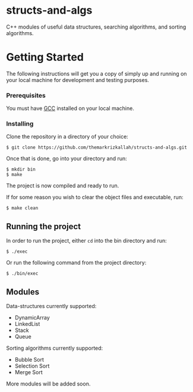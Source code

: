# structs-and-algs
C++ modules of useful data structures, searching algorithms, and sorting algorithms. 

# Getting Started

The following instructions will get you a copy of simply up and running on your local machine for development and testing purposes.

### Prerequisites

You must have [GCC](https://gcc.gnu.org/) installed on your local machine.

### Installing

Clone the repository in a directory of your choice:

```
$ git clone https://github.com/themarkrizkallah/structs-and-algs.git
```

Once that is done, go into your directory and run:

```
$ mkdir bin
$ make
```

The project is now compiled and ready to run.

If for some reason you wish to clear the object files and executable, run:

```
$ make clean
```

## Running the project

In order to run the project, either `cd` into the bin directory and run:

```
$ ./exec
```

Or run the following command from the project directory:

```
$ ./bin/exec
```

## Modules
Data-structures currently supported:
- DynamicArray
- LinkedList
- Stack
- Queue

Sorting algorithms currently supported:
- Bubble Sort
- Selection Sort
- Merge Sort

More modules will be added soon.
